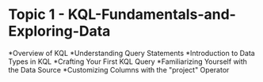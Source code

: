 # Topic 1 - KQL-Fundamentals-and-Exploring-Data
  *Overview of KQL
  *Understanding Query Statements
  *Introduction to Data Types in KQL
  *Crafting Your First KQL Query
  *Familiarizing Yourself with the Data Source
  *Customizing Columns with the "project" Operator
